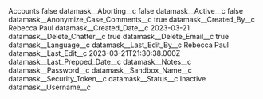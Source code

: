 <?xml version="1.0" encoding="UTF-8"?>
<CustomMetadata xmlns="http://soap.sforce.com/2006/04/metadata" xmlns:xsi="http://www.w3.org/2001/XMLSchema-instance" xmlns:xsd="http://www.w3.org/2001/XMLSchema">
    <label>Accounts</label>
    <protected>false</protected>
    <values>
        <field>datamask__Aborting__c</field>
        <value xsi:type="xsd:boolean">false</value>
    </values>
    <values>
        <field>datamask__Active__c</field>
        <value xsi:type="xsd:boolean">false</value>
    </values>
    <values>
        <field>datamask__Anonymize_Case_Comments__c</field>
        <value xsi:type="xsd:boolean">true</value>
    </values>
    <values>
        <field>datamask__Created_By__c</field>
        <value xsi:type="xsd:string">Rebecca Paul</value>
    </values>
    <values>
        <field>datamask__Created_Date__c</field>
        <value xsi:type="xsd:date">2023-03-21</value>
    </values>
    <values>
        <field>datamask__Delete_Chatter__c</field>
        <value xsi:type="xsd:boolean">true</value>
    </values>
    <values>
        <field>datamask__Delete_Email__c</field>
        <value xsi:type="xsd:boolean">true</value>
    </values>
    <values>
        <field>datamask__Language__c</field>
        <value xsi:nil="true"/>
    </values>
    <values>
        <field>datamask__Last_Edit_By__c</field>
        <value xsi:type="xsd:string">Rebecca Paul</value>
    </values>
    <values>
        <field>datamask__Last_Edit__c</field>
        <value xsi:type="xsd:dateTime">2023-03-21T21:30:38.000Z</value>
    </values>
    <values>
        <field>datamask__Last_Prepped_Date__c</field>
        <value xsi:nil="true"/>
    </values>
    <values>
        <field>datamask__Notes__c</field>
        <value xsi:nil="true"/>
    </values>
    <values>
        <field>datamask__Password__c</field>
        <value xsi:nil="true"/>
    </values>
    <values>
        <field>datamask__Sandbox_Name__c</field>
        <value xsi:nil="true"/>
    </values>
    <values>
        <field>datamask__Security_Token__c</field>
        <value xsi:nil="true"/>
    </values>
    <values>
        <field>datamask__Status__c</field>
        <value xsi:type="xsd:string">Inactive</value>
    </values>
    <values>
        <field>datamask__Username__c</field>
        <value xsi:nil="true"/>
    </values>
</CustomMetadata>
